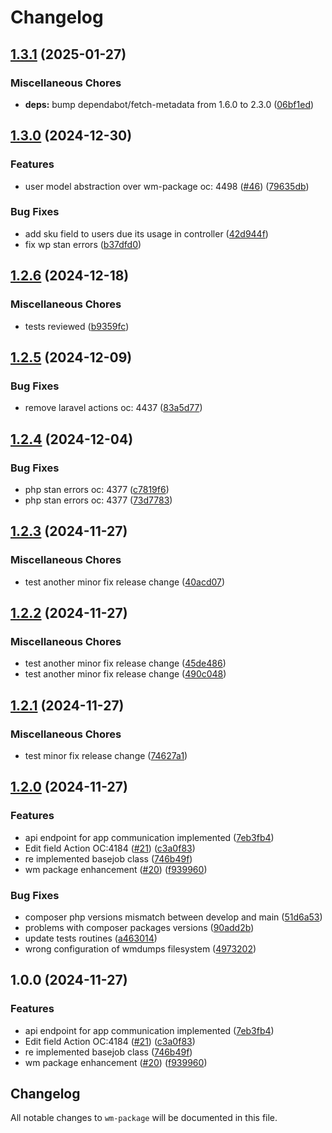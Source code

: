 # Changelog

## [1.3.1](https://github.com/webmappsrl/wm-package/compare/v1.3.0...v1.3.1) (2025-01-27)


### Miscellaneous Chores

* **deps:** bump dependabot/fetch-metadata from 1.6.0 to 2.3.0 ([06bf1ed](https://github.com/webmappsrl/wm-package/commit/06bf1eda43941433f713010ab16cbf72e0ee65d3))

## [1.3.0](https://github.com/webmappsrl/wm-package/compare/v1.2.6...v1.3.0) (2024-12-30)


### Features

* user model abstraction over wm-package oc: 4498 ([#46](https://github.com/webmappsrl/wm-package/issues/46)) ([79635db](https://github.com/webmappsrl/wm-package/commit/79635db2ad180d396eac1f8cc5f34940b1a5aafb))


### Bug Fixes

* add sku field to users due its usage in controller ([42d944f](https://github.com/webmappsrl/wm-package/commit/42d944fc64cfe5c770853244fcaa88dd2db44394))
* fix wp stan errors ([b37dfd0](https://github.com/webmappsrl/wm-package/commit/b37dfd010c043fa39be4ed5282ad1eff6f6fb670))

## [1.2.6](https://github.com/webmappsrl/wm-package/compare/v1.2.5...v1.2.6) (2024-12-18)


### Miscellaneous Chores

* tests reviewed ([b9359fc](https://github.com/webmappsrl/wm-package/commit/b9359fc197de8a3d04279ff3e9f949bbd3e411a2))

## [1.2.5](https://github.com/webmappsrl/wm-package/compare/v1.2.4...v1.2.5) (2024-12-09)


### Bug Fixes

* remove laravel actions oc: 4437 ([83a5d77](https://github.com/webmappsrl/wm-package/commit/83a5d771326df07c3e3d9254556b750c39317a8e))

## [1.2.4](https://github.com/webmappsrl/wm-package/compare/v1.2.3...v1.2.4) (2024-12-04)


### Bug Fixes

* php stan errors oc: 4377 ([c7819f6](https://github.com/webmappsrl/wm-package/commit/c7819f65ef44458edf11e9d18774657e9a28873f))
* php stan errors oc: 4377 ([73d7783](https://github.com/webmappsrl/wm-package/commit/73d7783271eaeccfa9719c4962a4a511bc8ef748))

## [1.2.3](https://github.com/webmappsrl/wm-package/compare/v1.2.2...v1.2.3) (2024-11-27)


### Miscellaneous Chores

* test another minor fix release change ([40acd07](https://github.com/webmappsrl/wm-package/commit/40acd07781c87e969dd6502383b11173376aaa1c))

## [1.2.2](https://github.com/webmappsrl/wm-package/compare/v1.2.1...v1.2.2) (2024-11-27)


### Miscellaneous Chores

* test another minor fix release change ([45de486](https://github.com/webmappsrl/wm-package/commit/45de486b8174feea8028e7fb3a9b10d1386d739c))
* test another minor fix release change ([490c048](https://github.com/webmappsrl/wm-package/commit/490c048a54d879c73c70d47734c2ed22c709fe41))

## [1.2.1](https://github.com/webmappsrl/wm-package/compare/v1.2.0...v1.2.1) (2024-11-27)


### Miscellaneous Chores

* test minor fix release change ([74627a1](https://github.com/webmappsrl/wm-package/commit/74627a14695e2ce8cf0dc91d3b25f731369d73dd))

## [1.2.0](https://github.com/webmappsrl/wm-package/compare/webmappsrl/wm-package-v1.1.0...webmappsrl/wm-package-v1.2.0) (2024-11-27)


### Features

* api endpoint for app communication implemented ([7eb3fb4](https://github.com/webmappsrl/wm-package/commit/7eb3fb43d8ac297a68cbafe180ac00ba62396c3b))
* Edit field Action OC:4184 ([#21](https://github.com/webmappsrl/wm-package/issues/21)) ([c3a0f83](https://github.com/webmappsrl/wm-package/commit/c3a0f8371ffbde5d8f5bad90e384d83536c2a3f2))
* re implemented basejob class ([746b49f](https://github.com/webmappsrl/wm-package/commit/746b49f33a5e5c8d2be8eafdc4f75ee39e936a32))
* wm package enhancement ([#20](https://github.com/webmappsrl/wm-package/issues/20)) ([f939960](https://github.com/webmappsrl/wm-package/commit/f9399602086433e3875ffd733c83efccd5ee47b4))


### Bug Fixes

* composer php versions mismatch between develop and main ([51d6a53](https://github.com/webmappsrl/wm-package/commit/51d6a5311503eba1d607da0671c033361ee32b2e))
* problems with composer packages versions ([90add2b](https://github.com/webmappsrl/wm-package/commit/90add2b88ccab34099a3e49027208368c3d26efd))
* update tests routines ([a463014](https://github.com/webmappsrl/wm-package/commit/a463014e7f46cb3bfd064c578160eb23dd67a832))
* wrong configuration of wmdumps filesystem ([4973202](https://github.com/webmappsrl/wm-package/commit/4973202d61f65d0b94438da16eaf43331d800e85))

## 1.0.0 (2024-11-27)


### Features

* api endpoint for app communication implemented ([7eb3fb4](https://github.com/webmappsrl/wm-package/commit/7eb3fb43d8ac297a68cbafe180ac00ba62396c3b))
* Edit field Action OC:4184 ([#21](https://github.com/webmappsrl/wm-package/issues/21)) ([c3a0f83](https://github.com/webmappsrl/wm-package/commit/c3a0f8371ffbde5d8f5bad90e384d83536c2a3f2))
* re implemented basejob class ([746b49f](https://github.com/webmappsrl/wm-package/commit/746b49f33a5e5c8d2be8eafdc4f75ee39e936a32))
* wm package enhancement ([#20](https://github.com/webmappsrl/wm-package/issues/20)) ([f939960](https://github.com/webmappsrl/wm-package/commit/f9399602086433e3875ffd733c83efccd5ee47b4))

## Changelog

All notable changes to `wm-package` will be documented in this file.
